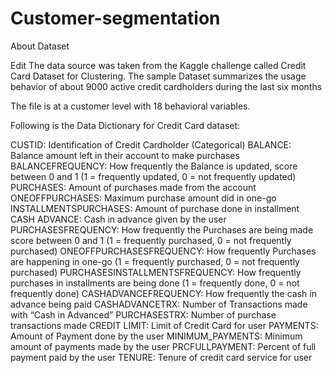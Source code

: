 # Customer-segmentation
About Dataset

Edit
The data source was taken from the Kaggle challenge called Credit Card Dataset for Clustering. The sample Dataset summarizes the usage behavior of about 9000 active credit cardholders during the last six months

The file is at a customer level with 18 behavioral variables.

Following is the Data Dictionary for Credit Card dataset:

CUSTID: Identification of Credit Cardholder (Categorical)
BALANCE: Balance amount left in their account to make purchases
BALANCEFREQUENCY: How frequently the Balance is updated, score between 0 and 1 (1 = frequently updated, 0 = not frequently updated)
PURCHASES: Amount of purchases made from the account
ONEOFFPURCHASES: Maximum purchase amount did in one-go
INSTALLMENTSPURCHASES: Amount of purchase done in installment
CASH ADVANCE: Cash in advance given by the user
PURCHASESFREQUENCY: How frequently the Purchases are being made score between 0 and 1 (1 = frequently purchased, 0 = not frequently purchased)
ONEOFFPURCHASESFREQUENCY: How frequently Purchases are happening in one-go (1 = frequently purchased, 0 = not frequently purchased)
PURCHASESINSTALLMENTSFREQUENCY: How frequently purchases in installments are being done (1 = frequently done, 0 = not frequently done)
CASHADVANCEFREQUENCY: How frequently the cash in advance being paid
CASHADVANCETRX: Number of Transactions made with “Cash in Advanced”
PURCHASESTRX: Number of purchase transactions made
CREDIT LIMIT: Limit of Credit Card for user
PAYMENTS: Amount of Payment done by the user
MINIMUM_PAYMENTS: Minimum amount of payments made by the user
PRCFULLPAYMENT: Percent of full payment paid by the user
TENURE: Tenure of credit card service for user
